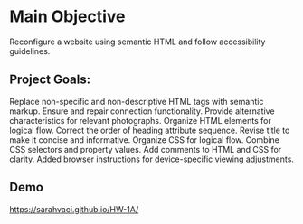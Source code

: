 # Main Objective

Reconfigure a website using semantic HTML and follow accessibility guidelines.

## Project Goals:

Replace non-specific and non-descriptive HTML tags with semantic markup. 
Ensure and repair connection functionality. 
Provide alternative characteristics for relevant photographs. 
Organize HTML elements for logical flow. 
Correct the order of heading attribute sequence. 
Revise title to make it concise and informative. 
Organize CSS for logical flow.
Combine CSS selectors and property values. 
Add comments to HTML and CSS for clarity. 
Added browser instructions for device-specific viewing adjustments.

## Demo
https://sarahvaci.github.io/HW-1A/
